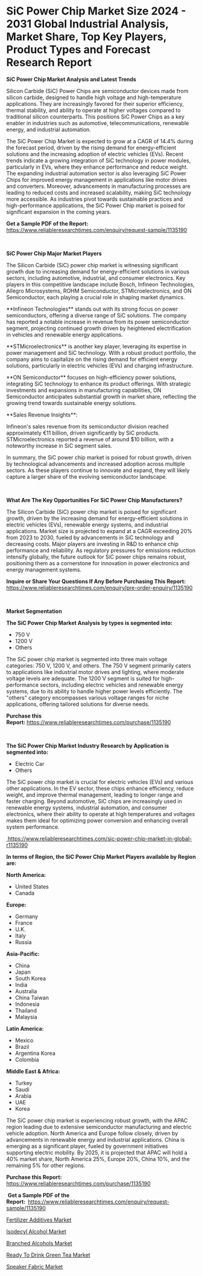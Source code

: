 <p><h1>SiC Power Chip Market Size 2024 - 2031 Global Industrial Analysis, Market Share, Top Key Players, Product Types and Forecast Research Report</h1></p><p><strong>SiC Power Chip Market Analysis and Latest Trends</strong></p>
<p><p>Silicon Carbide (SiC) Power Chips are semiconductor devices made from silicon carbide, designed to handle high voltage and high-temperature applications. They are increasingly favored for their superior efficiency, thermal stability, and ability to operate at higher voltages compared to traditional silicon counterparts. This positions SiC Power Chips as a key enabler in industries such as automotive, telecommunications, renewable energy, and industrial automation.</p><p>The SiC Power Chip Market is expected to grow at a CAGR of 14.4% during the forecast period, driven by the rising demand for energy-efficient solutions and the increasing adoption of electric vehicles (EVs). Recent trends indicate a growing integration of SiC technology in power modules, particularly in EVs, where they enhance performance and reduce weight. The expanding industrial automation sector is also leveraging SiC Power Chips for improved energy management in applications like motor drives and converters. Moreover, advancements in manufacturing processes are leading to reduced costs and increased scalability, making SiC technology more accessible. As industries pivot towards sustainable practices and high-performance applications, the SiC Power Chip market is poised for significant expansion in the coming years.</p></p>
<p><strong>Get a Sample PDF of the Report:&nbsp;</strong> <a href="https://www.reliableresearchtimes.com/enquiry/request-sample/1135190?utm_campaign=1510&utm_medium=2&utm_source=Github&utm_content=ia&utm_term=09102024&utm_id=sic-power-chip">https://www.reliableresearchtimes.com/enquiry/request-sample/1135190</a></p>
<p>&nbsp;</p>
<p><strong>SiC Power Chip Major Market Players</strong></p>
<p><p>The Silicon Carbide (SiC) power chip market is witnessing significant growth due to increasing demand for energy-efficient solutions in various sectors, including automotive, industrial, and consumer electronics. Key players in this competitive landscape include Bosch, Infineon Technologies, Allegro Microsystems, ROHM Semiconductor, STMicroelectronics, and ON Semiconductor, each playing a crucial role in shaping market dynamics.</p><p>**Infineon Technologies** stands out with its strong focus on power semiconductors, offering a diverse range of SiC solutions. The company has reported a notable increase in revenue from its power semiconductor segment, projecting continued growth driven by heightened electrification in vehicles and renewable energy applications.</p><p>**STMicroelectronics** is another key player, leveraging its expertise in power management and SiC technology. With a robust product portfolio, the company aims to capitalize on the rising demand for efficient energy solutions, particularly in electric vehicles (EVs) and charging infrastructure.</p><p>**ON Semiconductor** focuses on high-efficiency power solutions, integrating SiC technology to enhance its product offerings. With strategic investments and expansions in manufacturing capabilities, ON Semiconductor anticipates substantial growth in market share, reflecting the growing trend towards sustainable energy solutions.</p><p>**Sales Revenue Insights**: </p><p>Infineon's sales revenue from its semiconductor division reached approximately €11 billion, driven significantly by SiC products. STMicroelectronics reported a revenue of around $10 billion, with a noteworthy increase in SiC segment sales. </p><p>In summary, the SiC power chip market is poised for robust growth, driven by technological advancements and increased adoption across multiple sectors. As these players continue to innovate and expand, they will likely capture a larger share of the evolving semiconductor landscape.</p></p>
<p>&nbsp;</p>
<p><strong>What Are The Key Opportunities For SiC Power Chip Manufacturers?</strong></p>
<p><p>The Silicon Carbide (SiC) power chip market is poised for significant growth, driven by the increasing demand for energy-efficient solutions in electric vehicles (EVs), renewable energy systems, and industrial applications. Market size is projected to expand at a CAGR exceeding 20% from 2023 to 2030, fueled by advancements in SiC technology and decreasing costs. Major players are investing in R&D to enhance chip performance and reliability. As regulatory pressures for emissions reduction intensify globally, the future outlook for SiC power chips remains robust, positioning them as a cornerstone for innovation in power electronics and energy management systems.</p></p>
<p><strong>Inquire or Share Your Questions If Any Before Purchasing This Report:</strong> <a href="https://www.reliableresearchtimes.com/enquiry/pre-order-enquiry/1135190?utm_campaign=1510&utm_medium=2&utm_source=Github&utm_content=ia&utm_term=09102024&utm_id=sic-power-chip">https://www.reliableresearchtimes.com/enquiry/pre-order-enquiry/1135190</a></p>
<p>&nbsp;</p>
<p><strong>Market Segmentation</strong></p>
<p><strong>The SiC Power Chip Market Analysis by types is segmented into:</strong></p>
<p><ul><li>750 V</li><li>1200 V</li><li>Others</li></ul></p>
<p><p>The SiC power chip market is segmented into three main voltage categories: 750 V, 1200 V, and others. The 750 V segment primarily caters to applications like industrial motor drives and lighting, where moderate voltage levels are adequate. The 1200 V segment is suited for high-performance sectors, including electric vehicles and renewable energy systems, due to its ability to handle higher power levels efficiently. The "others" category encompasses various voltage ranges for niche applications, offering tailored solutions for diverse needs.</p></p>
<p><strong>Purchase this Report:&nbsp;</strong><a href="https://www.reliableresearchtimes.com/purchase/1135190?utm_campaign=1510&utm_medium=2&utm_source=Github&utm_content=ia&utm_term=09102024&utm_id=sic-power-chip">https://www.reliableresearchtimes.com/purchase/1135190</a></p>
<p>&nbsp;</p>
<p><strong>The SiC Power Chip Market Industry Research by Application is segmented into:</strong></p>
<p><ul><li>Electric Car</li><li>Others</li></ul></p>
<p><p>The SiC power chip market is crucial for electric vehicles (EVs) and various other applications. In the EV sector, these chips enhance efficiency, reduce weight, and improve thermal management, leading to longer range and faster charging. Beyond automotive, SiC chips are increasingly used in renewable energy systems, industrial automation, and consumer electronics, where their ability to operate at high temperatures and voltages makes them ideal for optimizing power conversion and enhancing overall system performance.</p></p>
<p><a href="https://www.reliableresearchtimes.com/sic-power-chip-market-in-global-r1135190?utm_campaign=1510&utm_medium=2&utm_source=Github&utm_content=ia&utm_term=09102024&utm_id=sic-power-chip">&nbsp;https://www.reliableresearchtimes.com/sic-power-chip-market-in-global-r1135190</a></p>
<p><strong>In terms of Region, the SiC Power Chip Market Players available by Region are:</strong></p>
<p>
    <p> <strong> North America: </strong>
        <ul>
            <li>United States</li>
            <li>Canada</li>
        </ul>
        </p> 
    <p> <strong> Europe: </strong>
        <ul>
            <li>Germany</li>
            <li>France</li>
            <li>U.K.</li>
            <li>Italy</li>
            <li>Russia</li>
        </ul>
        </p> 
    <p> <strong> Asia-Pacific: </strong>
        <ul>
            <li>China</li>
            <li>Japan</li>
            <li>South Korea</li>
            <li>India</li>
            <li>Australia</li>
            <li>China Taiwan</li>
            <li>Indonesia</li>
            <li>Thailand</li>
            <li>Malaysia</li>
        </ul>
        </p> 
    <p> <strong> Latin America: </strong>
        <ul>
            <li>Mexico</li>
            <li>Brazil</li>
            <li>Argentina Korea</li>
            <li>Colombia</li>
        </ul>
        </p> 
    <p> <strong> Middle East & Africa: </strong>
        <ul>
            <li>Turkey</li>
            <li>Saudi</li>
            <li>Arabia</li>
            <li>UAE</li>
            <li>Korea</li>
        </ul>
    </p>
    </p>
<p><p>The SiC power chip market is experiencing robust growth, with the APAC region leading due to extensive semiconductor manufacturing and electric vehicle adoption. North America and Europe follow closely, driven by advancements in renewable energy and industrial applications. China is emerging as a significant player, fueled by government initiatives supporting electric mobility. By 2025, it is projected that APAC will hold a 40% market share, North America 25%, Europe 20%, China 10%, and the remaining 5% for other regions.</p></p>
<p><strong>Purchase this Report: </strong><a href="https://www.reliableresearchtimes.com/purchase/1135190?utm_campaign=1510&utm_medium=2&utm_source=Github&utm_content=ia&utm_term=09102024&utm_id=sic-power-chip">https://www.reliableresearchtimes.com/purchase/1135190</a></p>
<p>&nbsp;<strong>Get a Sample PDF of the Report:&nbsp;&nbsp;</strong><a href="https://www.reliableresearchtimes.com/enquiry/request-sample/1135190?utm_campaign=1510&utm_medium=2&utm_source=Github&utm_content=ia&utm_term=09102024&utm_id=sic-power-chip">https://www.reliableresearchtimes.com/enquiry/request-sample/1135190</a></p>
<p><strong></strong></p>
<p><p><a href="https://www.linkedin.com/pulse/global-fertilizer-additives-market-share-growth-opportunities-vpl5e?utm_campaign=1510&utm_medium=2&utm_source=Github&utm_content=ia&utm_term=09102024&utm_id=sic-power-chip">Fertilizer Additives Market</a></p><p><a href="https://www.linkedin.com/pulse/isodecyl-alcohol-market-evolution-future-outlook-forecasting-gt9of?utm_campaign=1510&utm_medium=2&utm_source=Github&utm_content=ia&utm_term=09102024&utm_id=sic-power-chip">Isodecyl Alcohol Market</a></p><p><a href="https://www.linkedin.com/pulse/branched-alcohols-market-opportunities-emerging-global-trends-27ujf?utm_campaign=1510&utm_medium=2&utm_source=Github&utm_content=ia&utm_term=09102024&utm_id=sic-power-chip">Branched Alcohols Market</a></p><p><a href="https://issuu.com/reportprime-2/docs/ready-to-drink-green-tea-market-siz_4c3337c57007da?utm_campaign=1510&utm_medium=2&utm_source=Github&utm_content=ia&utm_term=09102024&utm_id=sic-power-chip">Ready To Drink Green Tea Market</a></p><p><a href="https://www.linkedin.com/pulse/speaker-fabric-market-growth-outlook-from-2024-2031-projecting-towkf?utm_campaign=1510&utm_medium=2&utm_source=Github&utm_content=ia&utm_term=09102024&utm_id=sic-power-chip">Speaker Fabric Market</a></p></p>